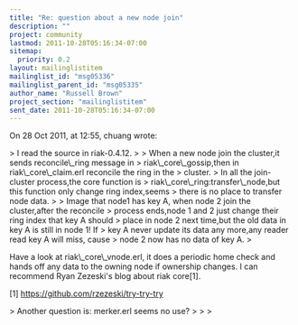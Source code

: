 ```yaml
---
title: "Re: question about a new node join"
description: ""
project: community
lastmod: 2011-10-28T05:16:34-07:00
sitemap:
  priority: 0.2
layout: mailinglistitem
mailinglist_id: "msg05336"
mailinglist_parent_id: "msg05335"
author_name: "Russell Brown"
project_section: "mailinglistitem"
sent_date: 2011-10-28T05:16:34-07:00
---
```


On 28 Oct 2011, at 12:55, chuang wrote:

&gt; I read the source in riak-0.4.12.
&gt; 
&gt; When a new node join the cluster,it sends reconcile\\_ring message in 
&gt; riak\\_core\\_gossip,then in riak\\_core\\_claim.erl reconcile the ring in the 
&gt; cluster.
&gt; In all the join-cluster process,the core function is 
&gt; riak\\_core\\_ring:transfer\\_node,but this function only change ring index,seems 
&gt; there is no place to transfer node data.
&gt; 
&gt; Image that node1 has key A, when node 2 join the cluster,after the reconcile 
&gt; process ends,node 1 and 2 just change their ring index that key A should 
&gt; place in node 2 next time,but the old data in key A is still in node 1! If 
&gt; key A never update its data any more,any reader read key A will miss, cause 
&gt; node 2 now has no data of key A.
&gt; 

Have a look at riak\\_core\\_vnode.erl, it does a periodic home check and hands off 
any data to the owning node if ownership changes. I can recommend Ryan 
Zezeski's blog about riak core[1].

[1] https://github.com/rzezeski/try-try-try

&gt; Another question is: merker.erl seems no use? 
&gt; 
&gt; 
&gt; 

